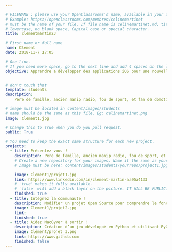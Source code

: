 ```yaml
---

# FILENAME : please use your OpenClassrooms's name, available in your url.
# Example: https://openclassrooms.com/membres/celinemartinet
# must be the name of your file. If file name is celinemartinet.md, title is celinemartinet.
# lowercase, no blank space, Capital case or special character.
title: clementmartin23

# First name or full name
name: Clement
date: 2018-11-7 17:05

# One line.
# If you need more space, go to the next line and add 4 spaces on the left, as in 'description'.
objective: Apprendre a développer des applications iOS pour une nouvelle carriere professionnelle.


# don't touch that
template: students
description:
    Pere de famille, ancien manip radio, fou de sport, et fan de domotique DIY.

# image must be located in content/images/students
# name should be the same as this file. Eg: celinemartinet.png
image: Clement1.jpg

# Change this to True when you do you pull request.
public: True

# You need to keep the exact same structure for each new project.
projects:
  - title: Présentez-vous !
    description: Pere de famille, ancien manip radio, fou de sport, et fan de domotique DIY, .
    # Create a new repository for your images. Name it the same as your nickname and profile picture.
    # Image must be here: content/images/students/yourrepo/project1.jpg

    image: Clement1/projet1.jpg
    link: https://www.linkedin.com/in/clement-martin-aa95a4133
    # 'true' makes it fully available.
    # 'false' will add a black layer on the picture. IT WILL BE PUBLIC!
    finished: true
  - title: Intégrez la communauté !
    description: Modifier un projet Open Source pour comprendre le fonctionnement de Git, de Github et des pull requests. 
    image: Clement1/projet2.jpg
    link: 
    finished: true
  - title: Aidez MacGyver à sortir !
    description: Création d’un jeu développé en Python et utilisant PyGame.
    image: Clément/projet_3.png
    link: https://www.github.com
    finished: false
---
```

